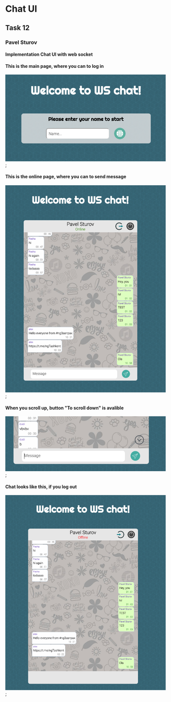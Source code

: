 <h1>Chat UI</h1>
<h2>Task 12</h2>
<h3>Pavel Sturov</h2>
<h4>Implementation Chat UI with web socket</h4>


<h4>This is the main page, where you can to log in</h4>

![Image alt](https://github.com/pavel-sturov/EPAM-Mentoring/raw/Task12-Chat-UI/Task12/readme/start.png);

<h4>This is the online page, where you can to send message</h4>

![Image alt](https://github.com/pavel-sturov/EPAM-Mentoring/raw/Task12-Chat-UI/Task12/readme/online.png);  

<h4>When you scroll up, button "To scroll down" is avalible</h4>

![Image alt](https://github.com/pavel-sturov/EPAM-Mentoring/raw/Task12-Chat-UI/Task12/readme/scroll-btn.png);  

<h4>Chat looks like this, if you log out</h4>

![Image alt](https://github.com/pavel-sturov/EPAM-Mentoring/raw/Task12-Chat-UI/Task12/readme/offline.png);
